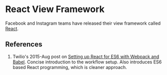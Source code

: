 # React View Framework

Facebook and Instagram teams have released their view framework called [React](http://facebook.github.io/react/).

## References

1. Twilio's 2015-Aug post on [Setting up React for ES6 with Webpack and Babel](https://www.twilio.com/blog/2015/08/setting-up-react-for-es6-with-webpack-and-babel-2.html). Concise introduction to the workflow setup. Also introduces ES6 based React programming, which is cleaner approach.
